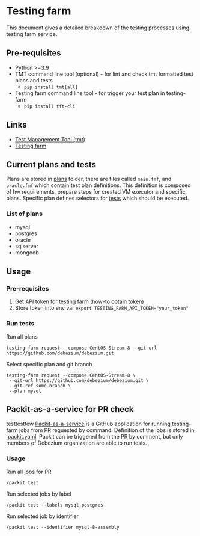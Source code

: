 # Testing farm

This document gives a detailed breakdown of the testing processes using testing farm service.

## Pre-requisites

* Python >=3.9
* TMT command line tool (optional) - for lint and check tmt formatted test plans and tests
    * `pip install tmt[all]`
* Testing farm command line tool - for trigger your test plan in testing-farm
    * `pip install tft-cli`

## Links

* [Test Management Tool (tmt)](https://tmt.readthedocs.io/en/latest/index.html)
* [Testing farm](https://docs.testing-farm.io/general/0.1/index.html)

## Current plans and tests
Plans are stored in [plans](./plans) folder, there are files called `main.fmf`, and `oracle.fmf` which contain test plan definitions.
This definition is composed of hw requirements, prepare steps for created VM executor and specific plans. Specific
plan defines selectors for [tests](./tests) which should be executed.

### List of plans
* mysql
* postgres
* oracle
* sqlserver
* mongodb

## Usage

### Pre-requisites
1. Get API token for testing farm [(how-to obtain token)](https://docs.testing-farm.io/general/0.1/onboarding.html)
2. Store token into env var ```export TESTING_FARM_API_TOKEN="your_token"```

### Run tests

Run all plans
```commandline
testing-farm request --compose CentOS-Stream-8 --git-url https://github.com/debezium/debezium.git
```

Select specific plan and git branch
```commandline
testing-farm request --compose CentOS-Stream-8 \
 --git-url https://github.com/debezium/debezium.git \
 --git-ref some-branch \
 --plan mysql
```

## Packit-as-a-service for PR check
testtesttew
[Packit-as-a-service](https://github.com/marketplace/packit-as-a-service) is a GitHub application
for running testing-farm jobs from PR requested by command. Definition of the jobs is stored in
[.packit.yaml](../../.packit.yaml). Packit can be triggered from the PR by comment, but only members of Debezium
organization are able to run tests.

### Usage

Run all jobs for PR
```
/packit test
```

Run selected jobs by label
```
/packit test --labels mysql,postgres
```
Run selected job by identifier
```
/packit test --identifier mysql-8-assembly
```